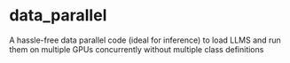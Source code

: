 # data_parallel
A hassle-free data parallel code (ideal for inference) to load LLMS and run them on multiple GPUs concurrently without multiple class definitions
